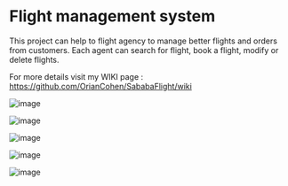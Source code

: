 # Flight management system

This project can help to flight agency to manage better flights and orders from customers.
Each agent can search for flight, book a flight, modify or delete flights.

For more details visit my WIKI page : https://github.com/OrianCohen/SababaFlight/wiki



![image](https://user-images.githubusercontent.com/46422517/109882628-de2cc200-7c82-11eb-8ae0-dfac26dd61cc.png)

![image](https://user-images.githubusercontent.com/46422517/109882652-e2f17600-7c82-11eb-9543-d04e8b0cd880.png)

![image](https://user-images.githubusercontent.com/46422517/109882769-0fa58d80-7c83-11eb-9796-baad0cc6468a.png)

![image](https://user-images.githubusercontent.com/46422517/109882800-19c78c00-7c83-11eb-87fc-96b97ac4ea64.png)

![image](https://user-images.githubusercontent.com/46422517/109882900-3f549580-7c83-11eb-9db5-13e303a74def.png)

